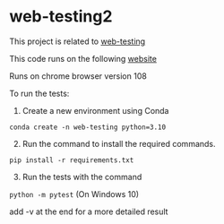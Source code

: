 # web-testing2

This project is related to [web-testing](https://github.com/josephmaa/web-testing)

This code runs on the following [website](https://magento.softwaretestingboard.com/)

Runs on chrome browser version 108

To run the tests:

1. Create a new environment using Conda

`conda create -n web-testing python=3.10`

2. Run the command to install the required commands.

`pip install -r requirements.txt`

3. Run the tests with the command

`python -m pytest` (On Windows 10)

add -v at the end for a more detailed result
